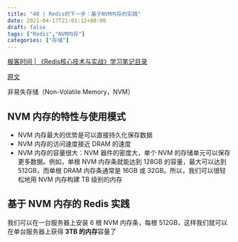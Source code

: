 ```yaml
---
title: "40 | Redis的下一步：基于NVM内存的实践"
date: 2021-04-17T21:01:12+08:00
draft: false
tags: ["Redis","NVM内存"]
categories: ["存储"]
---
```


[极客时间 | 《Redis核心技术与实战》学习笔记目录](../dir)

[原文](https://time.geekbang.org/column/article/312568)

非易失存储（Non-Volatile Memory，NVM）

## NVM 内存的特性与使用模式

- NVM 内存最大的优势是可以直接持久化保存数据
- NVM 内存的访问速度接近 DRAM 的速度
- NVM 内存的容量很大：NVM 器件的密度大，单个 NVM 的存储单元可以保存更多数据。例如，单根 NVM 内存条就能达到 128GB 的容量，最大可以达到 512GB，而单根 DRAM 内存条通常是 16GB 或 32GB。所以，我们可以很轻松地用 NVM 内存构建 TB 级别的内存

## 基于 NVM 内存的 Redis 实践

我们可以在一台服务器上安装 6 根 NVM 内存条，每根 512GB，这样我们就可以在单台服务器上获得 **3TB 的内存**容量了